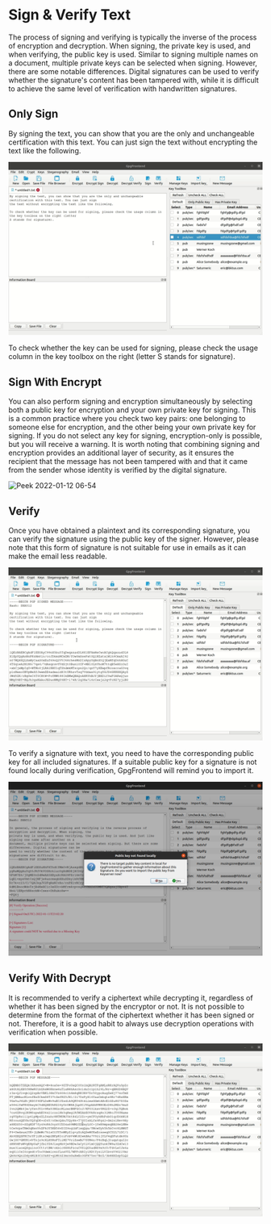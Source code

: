 # Sign & Verify Text

The process of signing and verifying is typically the inverse of the process of
encryption and decryption. When signing, the private key is used, and when
verifying, the public key is used. Similar to signing multiple names on a
document, multiple private keys can be selected when signing. However, there are
some notable differences. Digital signatures can be used to verify whether the
signature's content has been tampered with, while it is difficult to achieve the
same level of verification with handwritten signatures.

## Only Sign

By signing the text, you can show that you are the only and unchangeable
certification with this text. You can just sign the text without encrypting the
text like the following.

![Peek 2022-01-12 06-50](_media/sign-verify-text/Peek-2022-01-12-06-50.gif)

To check whether the key can be used for signing, please check the usage column
in the key toolbox on the right (letter S stands for signature).

## Sign With Encrypt

You can also perform signing and encryption simultaneously by selecting both a
public key for encryption and your own private key for signing. This is a common
practice where you check two key pairs: one belonging to someone else for
encryption, and the other being your own private key for signing. If you do not
select any key for signing, encryption-only is possible, but you will receive a
warning. It is worth noting that combining signing and encryption provides an
additional layer of security, as it ensures the recipient that the message has
not been tampered with and that it came from the sender whose identity is
verified by the digital signature.

![Peek 2022-01-12
06-54](_media/sign-verify-text/Peek-2022-01-12-06-54-16419417228411.gif)

## Verify

Once you have obtained a plaintext and its corresponding signature, you can
verify the signature using the public key of the signer. However, please note
that this form of signature is not suitable for use in emails as it can make the
email less readable. 

![Peek 2022-01-12 06-56](_media/sign-verify-text/Peek-2022-01-12-06-56.gif)

To verify a signature with text, you need to have the corresponding public key
for all included signatures. If a suitable public key for a signature is not
found locally during verification, GpgFrontend will remind you to import it.

![image-20220112070325556](_media/sign-verify-text/image-20220112070325556.png)

## Verify With Decrypt

It is recommended to verify a ciphertext while decrypting it, regardless of
whether it has been signed by the encryptor or not. It is not possible to
determine from the format of the ciphertext whether it has been signed or not.
Therefore, it is a good habit to always use decryption operations with
verification when possible.

![Peek 2022-01-12 07-10](_media/sign-verify-text/Peek-2022-01-12-07-10.gif)
